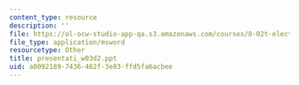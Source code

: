 ```yaml
---
content_type: resource
description: ''
file: https://ol-ocw-studio-app-qa.s3.amazonaws.com/courses/8-02t-electricity-and-magnetism-spring-2005/a00921897436462f3e03ffd5fa6acbee_presentati_w03d2.ppt
file_type: application/msword
resourcetype: Other
title: presentati_w03d2.ppt
uid: a0092189-7436-462f-3e03-ffd5fa6acbee
---
```

